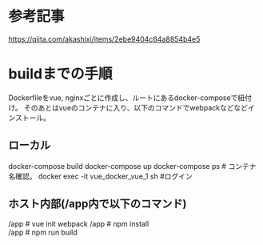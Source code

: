# 参考記事
https://qiita.com/akashixi/items/2ebe9404c64a8854b4e5

# buildまでの手順
Dockerfileをvue, nginxごとに作成し、ルートにあるdocker-composeで紐付け。
そのあとはvueのコンテナに入り、以下のコマンドでwebpackなどなどインストール。
## ローカル
docker-compose build
docker-compose up
docker-compose ps # コンテナ名確認。
docker exec -it vue_docker_vue_1 sh #ログイン
## ホスト内部(/app内で以下のコマンド)
/app # vue init webpack
/app # npm install  
/app # npm run build